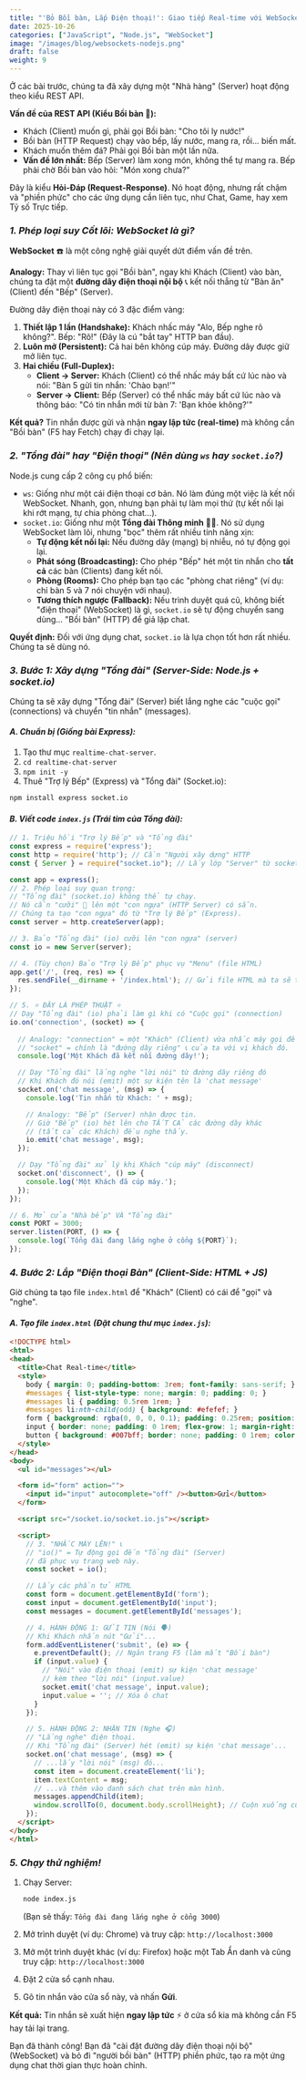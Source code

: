 ```yaml
---
title: "'Bỏ Bồi bàn, Lắp Điện thoại!': Giao tiếp Real-time với WebSockets và Node.js"
date: 2025-10-26
categories: ["JavaScript", "Node.js", "WebSocket"]
image: "/images/blog/websockets-nodejs.png"
draft: false
weight: 9
---
```


Ở các bài trước, chúng ta đã xây dựng một "Nhà hàng" (Server) hoạt động theo kiểu REST API.

**Vấn đề của REST API (Kiểu Bồi bàn 🤵):**

*   Khách (Client) muốn gì, phải gọi Bồi bàn: "Cho tôi ly nước!"
*   Bồi bàn (HTTP Request) chạy vào bếp, lấy nước, mang ra, rồi... biến mất.
*   Khách muốn thêm đá? Phải gọi Bồi bàn một lần nữa.
*   **Vấn đề lớn nhất:** Bếp (Server) làm xong món, không thể tự mang ra. Bếp phải chờ Bồi bàn vào hỏi: "Món xong chưa?"

Đây là kiểu **Hỏi-Đáp (Request-Response)**. Nó hoạt động, nhưng rất chậm và "phiền phức" cho các ứng dụng cần liên tục, như Chat, Game, hay xem Tỷ số Trực tiếp.

### *1. Phép loại suy Cốt lõi: WebSocket là gì?*

**WebSocket** ☎️ là một công nghệ giải quyết dứt điểm vấn đề trên.

**Analogy:** Thay vì liên tục gọi "Bồi bàn", ngay khi Khách (Client) vào bàn, chúng ta đặt một **đường dây điện thoại nội bộ** 📞 kết nối thẳng từ "Bàn ăn" (Client) đến "Bếp" (Server).

Đường dây điện thoại này có 3 đặc điểm vàng:

1.  **Thiết lập 1 lần (Handshake):** Khách nhấc máy "Alo, Bếp nghe rõ không?". Bếp: "Rõ!" (Đây là cú "bắt tay" HTTP ban đầu).
2.  **Luôn mở (Persistent):** Cả hai bên không cúp máy. Đường dây được giữ mở liên tục.
3.  **Hai chiều (Full-Duplex):**
    *   **Client -> Server:** Khách (Client) có thể nhấc máy bất cứ lúc nào và nói: "Bàn 5 gửi tin nhắn: 'Chào bạn!'"
    *   **Server -> Client:** Bếp (Server) có thể nhấc máy bất cứ lúc nào và thông báo: "Có tin nhắn mới từ bàn 7: 'Bạn khỏe không?'"

**Kết quả?** Tin nhắn được gửi và nhận **ngay lập tức (real-time)** mà không cần "Bồi bàn" (F5 hay Fetch) chạy đi chạy lại.

### *2. "Tổng đài" hay "Điện thoại" (Nên dùng `ws` hay `socket.io`?)*

Node.js cung cấp 2 công cụ phổ biến:

*   `ws`: Giống như một cái điện thoại cơ bản. Nó làm đúng một việc là kết nối WebSocket. Nhanh, gọn, nhưng bạn phải tự làm mọi thứ (tự kết nối lại khi rớt mạng, tự chia phòng chat...).
*   `socket.io`: Giống như một **Tổng đài Thông minh** 👩‍💼. Nó sử dụng WebSocket làm lõi, nhưng "bọc" thêm rất nhiều tính năng xịn:
    *   **Tự động kết nối lại:** Nếu đường dây (mạng) bị nhiễu, nó tự động gọi lại.
    *   **Phát sóng (Broadcasting):** Cho phép "Bếp" hét một tin nhắn cho **tất cả** các bàn (Clients) đang kết nối.
    *   **Phòng (Rooms):** Cho phép bạn tạo các "phòng chat riêng" (ví dụ: chỉ bàn 5 và 7 nói chuyện với nhau).
    *   **Tương thích ngược (Fallback):** Nếu trình duyệt quá cũ, không biết "điện thoại" (WebSocket) là gì, `socket.io` sẽ tự động chuyển sang dùng... "Bồi bàn" (HTTP) để giả lập chat.

**Quyết định:** Đối với ứng dụng chat, `socket.io` là lựa chọn tốt hơn rất nhiều. Chúng ta sẽ dùng nó.

### *3. Bước 1: Xây dựng "Tổng đài" (Server-Side: Node.js + socket.io)*

Chúng ta sẽ xây dựng "Tổng đài" (Server) biết lắng nghe các "cuộc gọi" (connections) và chuyển "tin nhắn" (messages).

#### *A. Chuẩn bị (Giống bài Express):*

1.  Tạo thư mục `realtime-chat-server`.
2.  `cd realtime-chat-server`
3.  `npm init -y`
4.  Thuê "Trợ lý Bếp" (Express) và "Tổng đài" (Socket.io):

```bash
npm install express socket.io
```

#### *B. Viết code `index.js` (Trái tim của Tổng đài):*

```javascript
// 1. Triệu hồi "Trợ lý Bếp" và "Tổng đài"
const express = require('express');
const http = require('http'); // Cần "Người xây dựng" HTTP
const { Server } = require("socket.io"); // Lấy lớp "Server" từ socket.io

const app = express();
// 2. Phép loại suy quan trọng:
// "Tổng đài" (socket.io) không thể tự chạy.
// Nó cần "cưỡi" 🏇 lên một "con ngựa" (HTTP Server) có sẵn.
// Chúng ta tạo "con ngựa" đó từ "Trợ lý Bếp" (Express).
const server = http.createServer(app);

// 3. Bảo "Tổng đài" (io) cưỡi lên "con ngựa" (server)
const io = new Server(server);

// 4. (Tùy chọn) Bảo "Trợ lý Bếp" phục vụ "Menu" (file HTML)
app.get('/', (req, res) => {
  res.sendFile(__dirname + '/index.html'); // Gửi file HTML mà ta sẽ tạo
});

// 5. ⭐️ ĐÂY LÀ PHÉP THUẬT ⭐️
// Dạy "Tổng đài" (io) phải làm gì khi có "Cuộc gọi" (connection)
io.on('connection', (socket) => {
    
  // Analogy: "connection" = một "Khách" (Client) vừa nhấc máy gọi đến.
  // "socket" = chính là "đường dây riêng" 📞 của ta với vị khách đó.
  console.log('Một Khách đã kết nối đường dây!');

  // Dạy "Tổng đài" lắng nghe "lời nói" từ đường dây riêng đó
  // Khi Khách đó nói (emit) một sự kiện tên là 'chat message'
  socket.on('chat message', (msg) => {
    console.log('Tin nhắn từ Khách: ' + msg);

    // Analogy: "Bếp" (Server) nhận được tin.
    // Giờ "Bếp" (io) hét lên cho TẤT CẢ các đường dây khác
    // (tất cả các Khách) đều nghe thấy.
    io.emit('chat message', msg);
  });

  // Dạy "Tổng đài" xử lý khi Khách "cúp máy" (disconnect)
  socket.on('disconnect', () => {
    console.log('Một Khách đã cúp máy.');
  });
});

// 6. Mở cửa "Nhà bếp" VÀ "Tổng đài"
const PORT = 3000;
server.listen(PORT, () => {
  console.log(`Tổng đài đang lắng nghe ở cổng ${PORT}`);
});
```

### *4. Bước 2: Lắp "Điện thoại Bàn" (Client-Side: HTML + JS)*

Giờ chúng ta tạo file `index.html` để "Khách" (Client) có cái để "gọi" và "nghe".

#### *A. Tạo file `index.html` (Đặt chung thư mục `index.js`):*

```html
<!DOCTYPE html>
<html>
<head>
  <title>Chat Real-time</title>
  <style>
    body { margin: 0; padding-bottom: 3rem; font-family: sans-serif; }
    #messages { list-style-type: none; margin: 0; padding: 0; }
    #messages li { padding: 0.5rem 1rem; }
    #messages li:nth-child(odd) { background: #efefef; }
    form { background: rgba(0, 0, 0, 0.1); padding: 0.25rem; position: fixed; bottom: 0; left: 0; right: 0; display: flex; }
    input { border: none; padding: 0 1rem; flex-grow: 1; margin-right: .25rem; }
    button { background: #007bff; border: none; padding: 0 1rem; color: white; }
  </style>
</head>
<body>
  <ul id="messages"></ul>

  <form id="form" action="">
    <input id="input" autocomplete="off" /><button>Gửi</button>
  </form>

  <script src="/socket.io/socket.io.js"></script>

  <script>
    // 3. "NHẤC MÁY LÊN!" 📞
    // "io()" = Tự động gọi đến "Tổng đài" (Server)
    // đã phục vụ trang web này.
    const socket = io();

    // Lấy các phần tử HTML
    const form = document.getElementById('form');
    const input = document.getElementById('input');
    const messages = document.getElementById('messages');

    // 4. HÀNH ĐỘNG 1: GỬI TIN (Nói 🗣️)
    // Khi Khách nhấn nút "Gửi"...
    form.addEventListener('submit', (e) => {
      e.preventDefault(); // Ngăn trang F5 (làm mất "Bồi bàn")
      if (input.value) {
        // "Nói" vào điện thoại (emit) sự kiện 'chat message'
        // kèm theo "lời nói" (input.value)
        socket.emit('chat message', input.value);
        input.value = ''; // Xóa ô chat
      }
    });

    // 5. HÀNH ĐỘNG 2: NHẬN TIN (Nghe 🎧)
    // "Lắng nghe" điện thoại.
    // Khi "Tổng đài" (Server) hét (emit) sự kiện 'chat message'...
    socket.on('chat message', (msg) => {
      // ...lấy "lời nói" (msg) đó...
      const item = document.createElement('li');
      item.textContent = msg;
      // ...và thêm vào danh sách chat trên màn hình.
      messages.appendChild(item);
      window.scrollTo(0, document.body.scrollHeight); // Cuộn xuống cuối
    });
  </script>
</body>
</html>
```

### *5. Chạy thử nghiệm!*

1.  Chạy Server:

    ```bash
    node index.js
    ```
    (Bạn sẽ thấy: `Tổng đài đang lắng nghe ở cổng 3000`)

2.  Mở trình duyệt (ví dụ: Chrome) và truy cập: `http://localhost:3000`
3.  Mở một trình duyệt khác (ví dụ: Firefox) hoặc một Tab Ẩn danh và cũng truy cập: `http://localhost:3000`
4.  Đặt 2 cửa sổ cạnh nhau.
5.  Gõ tin nhắn vào cửa sổ này, và nhấn **Gửi**.

**Kết quả:** Tin nhắn sẽ xuất hiện **ngay lập tức** ⚡ ở cửa sổ kia mà không cần F5 hay tải lại trang.

Bạn đã thành công! Bạn đã "cài đặt đường dây điện thoại nội bộ" (WebSocket) và bỏ đi "người bồi bàn" (HTTP) phiền phức, tạo ra một ứng dụng chat thời gian thực hoàn chỉnh.
